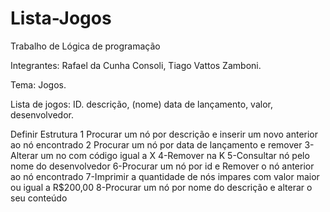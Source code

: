 # Lista-Jogos
Trabalho de Lógica de programação

Integrantes: Rafael da Cunha Consoli,
             Tiago Vattos Zamboni. 

Tema: Jogos. 

Lista de jogos: 
ID.
descrição, (nome) 
data de lançamento,
valor, 
desenvolvedor. 

Definir Estrutura 
1 Procurar um nó por descrição e inserir um novo anterior ao nó encontrado 
2 Procurar um nó por data de lançamento  e remover 
3-Alterar um no com código igual a X 
4-Remover na K 
5-Consultar nó pelo nome do desenvolvedor 
6-Procurar um nó por id e Remover o nó anterior ao nó encontrado 
7-Imprimir a quantidade de nós impares com valor maior ou igual a R$200,00 
8-Procurar um nó por nome do descrição e alterar o seu conteúdo 
